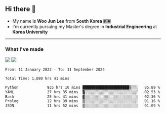 ## Hi there 👋

- My name is **Woo Jun Lee** from **South Korea 🇰🇷**
- I'm currently pursuing my Master's degree in **Industrial Engineering** at **Korea University**

---

### What I've made

<a href="https://share.streamlit.io/tomtom1103/kuiai_hackathon_2022/main/JL_app.py"><img src="https://img.shields.io/badge/Journey Lee-161B22?style=for-the-badge&logo=streamlit&logoColor=FF4B4B"/></a> <a href="https://jeon-100.github.io/Dangzang/"><img src="https://img.shields.io/badge/당신을 위한 장학금, 당장!-161B22?style=for-the-badge&logo=react&logoColor=#61DAFB"/></a>

<!--START_SECTION:waka-->

```txt
From: 11 January 2022 - To: 11 September 2024

Total Time: 1,080 hrs 41 mins

Python             935 hrs 10 mins █████████████████████▒░░░   85.89 %
YAML               27 hrs 35 mins  ▓░░░░░░░░░░░░░░░░░░░░░░░░   02.53 %
Bash               25 hrs 41 mins  ▓░░░░░░░░░░░░░░░░░░░░░░░░   02.36 %
Prolog             12 hrs 39 mins  ▒░░░░░░░░░░░░░░░░░░░░░░░░   01.16 %
JSON               11 hrs 52 mins  ▒░░░░░░░░░░░░░░░░░░░░░░░░   01.09 %
```

<!--END_SECTION:waka-->
